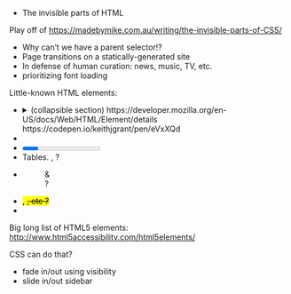 
* The invisible parts of HTML

Play off of https://madebymike.com.au/writing/the-invisible-parts-of-CSS/

* Why can’t we have a parent selector!?
* Page transitions on a statically-generated site
* In defense of human curation: news, music, TV, etc.
* prioritizing font loading


Little-known HTML elements:
* <details> & <summary> (collapsible section)
  https://developer.mozilla.org/en-US/docs/Web/HTML/Element/details
  https://codepen.io/keithjgrant/pen/eVxXQd
* <datalist>
* <progress> & <meter> ?
* Tables. <col>, <caption> ?
* <figure> & <figcaption> ?
* <mark>, <del>, etc ?
* <output>

Big long list of HTML5 elements: http://www.html5accessibility.com/html5elements/

CSS can do that?
* fade in/out using visibility
* slide in/out sidebar

